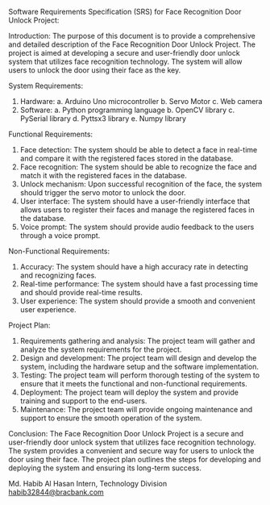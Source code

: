 Software Requirements Specification (SRS) for Face Recognition Door Unlock Project: 

Introduction:
The purpose of this document is to provide a comprehensive and detailed description of the Face Recognition Door Unlock Project. The project is aimed at developing a secure and user-friendly door unlock system that utilizes face recognition technology. The system will allow users to unlock the door using their face as the key.

System Requirements:
1. Hardware: a. Arduino Uno microcontroller b. Servo Motor c. Web camera
2. Software: a. Python programming language b. OpenCV library c. PySerial library d. Pyttsx3 library e. Numpy library

Functional Requirements:
1. Face detection: The system should be able to detect a face in real-time and compare it with the registered faces stored in the database.
2. Face recognition: The system should be able to recognize the face and match it with the registered faces in the database.
3. Unlock mechanism: Upon successful recognition of the face, the system should trigger the servo motor to unlock the door.
4. User interface: The system should have a user-friendly interface that allows users to register their faces and manage the registered faces in the database.
5. Voice prompt: The system should provide audio feedback to the users through a voice prompt.

Non-Functional Requirements:
1. Accuracy: The system should have a high accuracy rate in detecting and recognizing faces.
2. Real-time performance: The system should have a fast processing time and should provide real-time results.
3. User experience: The system should provide a smooth and convenient user experience.

Project Plan:
1. Requirements gathering and analysis: The project team will gather and analyze the system requirements for the project.
2. Design and development: The project team will design and develop the system, including the hardware setup and the software implementation.
3. Testing: The project team will perform thorough testing of the system to ensure that it meets the functional and non-functional requirements.
4. Deployment: The project team will deploy the system and provide training and support to the end-users.
5. Maintenance: The project team will provide ongoing maintenance and support to ensure the smooth operation of the system.

Conclusion:
The Face Recognition Door Unlock Project is a secure and user-friendly door unlock system that utilizes face recognition technology. The system provides a convenient and secure way for users to unlock the door using their face. The project plan outlines the steps for developing and deploying the system and ensuring its long-term success.

Md. Habib Al Hasan 
Intern, Technology Division 
habib32844@bracbank.com
